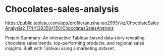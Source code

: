 # Chocolates-sales-analysis
https://public.tableau.com/app/profile/anusha.rao2993/viz/ChocolateSalesAnalysis2_17441383584150/ChocolatesSalesAnalysis

Project Summary:
An interactive Tableau-based data story revealing chocolate sales trends, top-performing products, and regional sales insights.
Built with Tableau using a marketing dataset.
